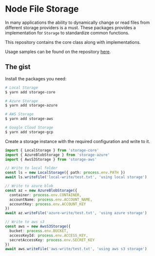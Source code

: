# Node File Storage

In many applications the ability to dynamically change or read files from
different storage providers is a must. These packages provides a implementation
for `Storage` to standardize common functions.

This repository contains the core class along with implementations.

Usage samples can be found on the repository [here](https://github.com/datatorch/node-storage/tree/master/packages/samples).

## The gist

Install the packages you need:

```sh
# Local Storage
$ yarn add storage-core

# Azure Storage
$ yarn add storage-azure

# AWS Storage
$ yarn add storage-aws

# Google Cloud Storage
$ yarn add storage-gcp
```

Create a storage instance with the required configuration and write to it.

```ts
import { LocalStorage } from 'storage-core'
import { AzureBlobStorage } from 'storage-azure'
import { AwsS3Storage } from 'storage-aws'

// Write to local folder
const ls = new LocalStorage({ path: process.env.PATH })
await ls.writeFile('local-write/test.txt', 'using local storage')

// Write to azure blob
const az = new AzureBlobStorage({
  container: process.env.CONTAINER,
  accountName: process.env.ACCOUNT_NAME,
  accountKey: process.env.ACCOUNT_KEY
})
await az.writeFile('azure-write/test.txt', 'using azure storage')

// Write to aws s3
const aws = new AwsS3Storage({
  bucket: process.env.BUCKET,
  accessKeyId: process.env.ACCESS_KEY,
  secretAccessKey: process.env.SECRET_KEY
})
await aws.writeFile('aws-write/test.txt', 'using aws s3 storage')
```
